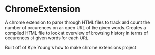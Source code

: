 # ChromeExtension

A chrome extension to parse through HTML files to track and count the number of occurences on an open URL of the given words. Creates a compiled HTML file to look at overview of browsing history in terms of occurences of given words for each URL. 

Built off of Kyle Young's how to make chrome extensions project
